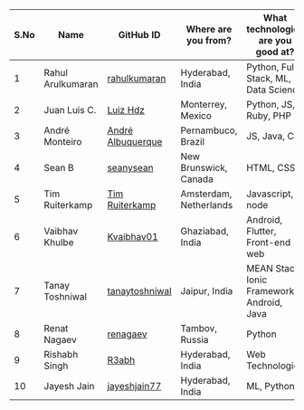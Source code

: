 | S.No | Name | GitHub ID | Where are you from? | What technologies are you good at? |
|------|------|-----------|---------------------|------------------------------------|
| 1 | Rahul Arulkumaran | <a href="https://github.com/rahulkumaran">rahulkumaran</a> | Hyderabad, India | Python, Full Stack, ML, Data Science |
| 2 | Juan Luis C. | <a href="https://github.com/luizhdz">Luiz Hdz</a> | Monterrey, Mexico | Python, JS, Ruby, PHP |
| 3 | André Monteiro | <a href="https://github.com/AndreAlbuquerque9">André Albuquerque</a> | Pernambuco, Brazil | JS, Java, C# |
| 4 | Sean B | <a href="https://github.com/seanysean">seanysean</a> | New Brunswick, Canada | HTML, CSS |
| 5 | Tim Ruiterkamp | <a href="https://github.com/timruiterkamp">Tim Ruiterkamp</a> | Amsterdam, Netherlands | Javascript, node |
| 6 | Vaibhav Khulbe | <a href="https://github.com/Kvaibhav01">Kvaibhav01</a> | Ghaziabad, India | Android, Flutter, Front-end web |
| 7 | Tanay Toshniwal | <a href="https://github.com/tanaytoshniwal">tanaytoshniwal</a> | Jaipur, India | MEAN Stack, Ionic Framework, Android, Java |
| 8 | Renat Nagaev | <a href="https://github.com/renagaev">renagaev</a> | Tambov, Russia | Python |
| 9 | Rishabh Singh | <a href="https://github.com/R3abh">R3abh</a> | Hyderabad, India | Web Technologies |
| 10| Jayesh Jain | <a href="https://github.com/jayeshjain77">jayeshjain77</a> | Hyderabad, India | ML, Python |

